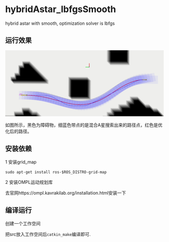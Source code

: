 # hybridAstar_lbfgsSmooth
hybrid astar with smooth, optimization solver is lbfgs

## 运行效果

![image-20231222222329069](./image-20231222222329069.png)

如图所示，黑色为障碍物，细蓝色带点的是混合A星搜索出来的路径点，红色是优化后的路径。

## 安装依赖

1 安装grid_map

```
sudo apt-get install ros-$ROS_DISTRO-grid-map
```

2 安装OMPL运动规划库

去官网https://ompl.kavrakilab.org/installation.html安装一下

## 编译运行

创建一个工作空间

把src放入工作空间后`catkin_make`编译即可.
